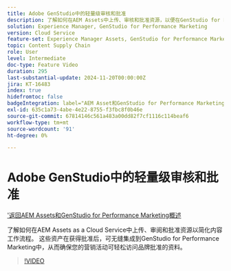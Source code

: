 ```yaml
---
title: Adobe GenStudio中的轻量级审核和批准
description: 了解如何在AEM Assets中上传、审核和批准资源，以便在GenStudio for Performance Marketing中使用它们。
solution: Experience Manager, GenStudio for Performance Marketing
version: Cloud Service
feature-set: Experience Manager Assets, GenStudio for Performance Marketing
topic: Content Supply Chain
role: User
level: Intermediate
doc-type: Feature Video
duration: 295
last-substantial-update: 2024-11-20T00:00:00Z
jira: KT-16483
index: true
hidefromtoc: false
badgeIntegration: label="AEM Asset和GenStudio for Performance Marketing" type="positive"
exl-id: 635c1a73-4abe-4e22-8755-f3fbc8f0b46e
source-git-commit: 67814146c561a483a00dd82f7cf1116c114beaf6
workflow-type: tm+mt
source-wordcount: '91'
ht-degree: 0%

---
```


# Adobe GenStudio中的轻量级审核和批准

[&#39;返回AEM Assets和GenStudio for Performance Marketing概述](./overview.md)

了解如何在AEM Assets as a Cloud Service中上传、审阅和批准资源以简化内容工作流程。 这些资产在获得批准后，可无缝集成到GenStudio for Performance Marketing中，从而确保您的营销活动可轻松访问品牌批准的资料。

>[!VIDEO](https://video.tv.adobe.com/v/3439265/?learn=on&enablevpops)

